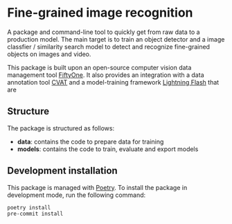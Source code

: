 # Fine-grained image recognition

A package and command-line tool to quickly get from raw data to a production model.
The main target is to train an object detector and a image classfier / similarity search
model to detect and recognize fine-grained objects on images and video.

This package is built upon an open-source computer vision data management tool
[FiftyOne](https://docs.voxel51.com/index.html). It also provides an integration
with a data annotation tool [CVAT](https://www.cvat.ai/) and a model-training framework
[Lightning Flash](https://lightning-flash.readthedocs.io/) that are 

## Structure

The package is structured as follows:

- **data**: contains the code to prepare data for training
- **models**: contains the code to train, evaluate and export models

## Development installation

This package is managed with [Poetry](https://python-poetry.org/).
To install the package in development mode, run the following command:

```bash
poetry install
pre-commit install
```
